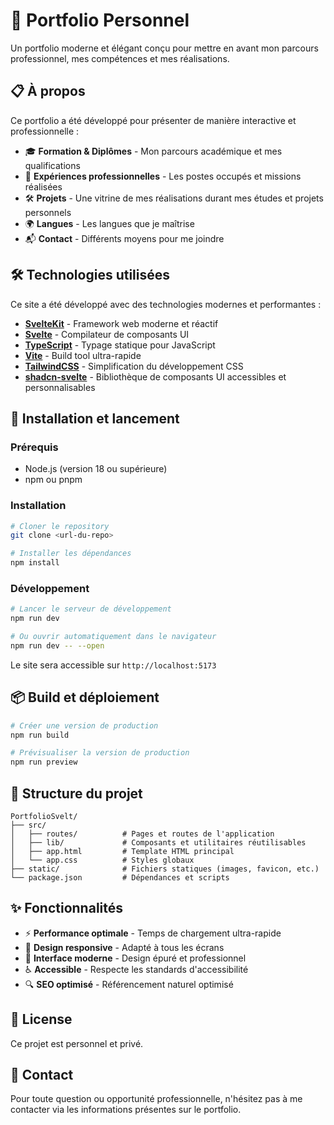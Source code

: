 # 🚀 Portfolio Personnel

Un portfolio moderne et élégant conçu pour mettre en avant mon parcours professionnel, mes compétences et mes réalisations.

## 📋 À propos

Ce portfolio a été développé pour présenter de manière interactive et professionnelle :

- 🎓 **Formation & Diplômes** - Mon parcours académique et mes qualifications
- 💼 **Expériences professionnelles** - Les postes occupés et missions réalisées
- 🛠️ **Projets** - Une vitrine de mes réalisations durant mes études et projets personnels
- 🌍 **Langues** - Les langues que je maîtrise
- 📬 **Contact** - Différents moyens pour me joindre

## 🛠️ Technologies utilisées

Ce site a été développé avec des technologies modernes et performantes :

- **[SvelteKit](https://kit.svelte.dev/)** - Framework web moderne et réactif
- **[Svelte](https://svelte.dev/)** - Compilateur de composants UI
- **[TypeScript](https://www.typescriptlang.org/)** - Typage statique pour JavaScript
- **[Vite](https://vitejs.dev/)** - Build tool ultra-rapide
- **[TailwindCSS](https://tailwindcss.com/)** - Simplification du développement CSS
- **[shadcn-svelte](https://shadcn-svelte.com/)** - Bibliothèque de composants UI accessibles et personnalisables


## 🚀 Installation et lancement

### Prérequis

- Node.js (version 18 ou supérieure)
- npm ou pnpm

### Installation

```bash
# Cloner le repository
git clone <url-du-repo>

# Installer les dépendances
npm install
```

### Développement

```bash
# Lancer le serveur de développement
npm run dev

# Ou ouvrir automatiquement dans le navigateur
npm run dev -- --open
```

Le site sera accessible sur `http://localhost:5173`

## 📦 Build et déploiement

```bash
# Créer une version de production
npm run build

# Prévisualiser la version de production
npm run preview
```

## 📁 Structure du projet

```
PortfolioSvelt/
├── src/
│   ├── routes/          # Pages et routes de l'application
│   ├── lib/             # Composants et utilitaires réutilisables
│   ├── app.html         # Template HTML principal
│   └── app.css          # Styles globaux
├── static/              # Fichiers statiques (images, favicon, etc.)
└── package.json         # Dépendances et scripts
```

## ✨ Fonctionnalités

- ⚡ **Performance optimale** - Temps de chargement ultra-rapide
- 📱 **Design responsive** - Adapté à tous les écrans
- 🎨 **Interface moderne** - Design épuré et professionnel
- ♿ **Accessible** - Respecte les standards d'accessibilité
- 🔍 **SEO optimisé** - Référencement naturel optimisé

## 📝 License

Ce projet est personnel et privé.

## 📧 Contact

Pour toute question ou opportunité professionnelle, n'hésitez pas à me contacter via les informations présentes sur le portfolio.